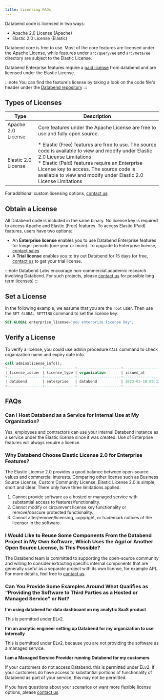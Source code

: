 ```yaml
---
title: Licensing FAQs
---
```


Databend code is licensed in two ways:

* Apache 2.0 License (Apache)
* Elastic 2.0 License (Elastic)

Databend core is free to use. Most of the core features are licensed under the Apache License, while 
features under `src/query/ee` and `src/meta/ee` directory are subject to the Elastic License.

Databend Enterprise features require a [paid license](#obtain-a-license) from databend and are licensed under the Elastic License.

:::note
You can find the feature's license by taking a look on the code file's header under the [Databend repository](https://github.com/datafuselabs/databend)
:::

## Types of Licenses

| Type                | Description                                                                                                                                                                                                                                                                                         |
|---------------------|-----------------------------------------------------------------------------------------------------------------------------------------------------------------------------------------------------------------------------------------------------------------------------------------------------|
| Apache 2.0 License  | Core features under the Apache License are free to use and fully open source.                                                                                                                                                                                                                       |
| Elastic 2.0 License | * Elastic (Free) features are free to use. The source code is available to view and modify under Elastic 2.0 License Limitations  <br/> * Elastic (Paid) features require an Enterprise License key to access. The source code is available to view and modify under Elastic 2.0 License Limitations | 

For additional custom licensing options, [contact us](https://www.databend.com/contact-us).


## Obtain a License
All Databend code is included in the same binary. No license key is required to access Apache and Elastic (Free) features. To access Elastic (Paid) features, users have two options:
* An **Enterprise license** enables you to use Databend Enterprise features for longer periods (one year or more). To upgrade to Enterprise license, [contact sales](https://www.databend.com/contact-us)
* A **Trial license** enables you to try out Databend for 15 days for free, [contact us](https://www.databend.com/contact-us) to get your trial license.

:::note
Databend Labs encourage non-commercial academic research involving Databend. For such projects, please [contact us](https://www.databend.com/contact-us) for possible long term licenses)
:::

## Set a License

In the following example, we assume that you are the `root` user. Then use the `SET GLOBAL SETTING` command to set the license key:

```sql
SET GLOBAL enterprise_license='you enterprise license key';
```

## Verify a License

To verify a license, you could use admin procedure `CALL` command to check organization name and expiry date info.

```sql
call admin$license_info();
+----------------+--------------+--------------------+----------------------------+----------------------------+---------------------------------------+
| license_issuer | license_type | organization       | issued_at                  | expire_at                  | available_time_until_expiry           |
+----------------+--------------+--------------------+----------------------------+----------------------------+---------------------------------------+
| databend       | enterprise   | databend           | 2023-05-10 09:13:21.000000 | 2024-05-09 09:13:20.000000 | 11months 30days 2h 3m 31s 802ms 872us |
+----------------+--------------+--------------------+----------------------------+----------------------------+---------------------------------------+
```

## FAQs

### Can I Host Databend as a Service for Internal Use at My Organization?
Yes, employees and contractors can use your internal Databend instance as a service under the Elastic license since it was created. 
Use of Enterprise features will always require a license.

### Why Databend Choose Elastic License 2.0 for Enterprise Features?
The Elastic License 2.0 provides a good balance between open-source values and commercial interests.
Comparing other license such as Business Source License, Custom Community License, Elastic License 2.0 is simple, short and clear.
There only have three limitations applied:
1. Cannot provide software as a hosted or managed service with substantial access to features/functionality.
2. Cannot modify or circumvent license key functionality or remove/obscure protected functionality.
3. Cannot alter/remove/licensing, copyright, or trademark notices of the licensor in the software.


### I Would Like to Reuse Some Components From the Databend Project in My Own Software, Which Uses the Agpl or Another Open Source License, Is This Possible?
The Databend team is committed to supporting the open-source community and willing to consider extracting specific internal components that are generally useful as a separate project with its own license, for example APL.
For more details, feel free to [contact us](https://www.databend.com/contact-us).

### Can You Provide Some Examples Around What Qualifies as “Providing the Software to Third Parties as a Hosted or Managed Service” or Not?

**I'm using databend for data dashboard on my analytic SaaS product**

This is permitted under ELv2.

**I'm an analytic engineer setting up Databend for my organization to use internally**

This is permitted under ELv2, because you are not providing the software as a managed service.

**I am a Managed Service Provider running Databend for my customers**

If your customers do not access Databend. this is permitted under ELv2. 
If your customers do have access to substantial portions of functionality of Databend as part of your service, this may not be permitted.

If you have questions about your scenarios or want more flexible license options, please [contact us](https://www.databend.com/contact-us).
